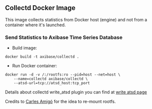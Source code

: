 ## Collectd Docker Image

This image collects statistics from Docker host (engine) and not from a container where it's launched.

### Send Statistics to Axibase Time Series Database

* Build image:

```
docker build -t axibase/collectd .
```

* Run Docker container:

```ls
docker run -d -v /:/rootfs:ro --pid=host --net=host \
    --name=collectd axibase/collectd \
    --atsd-url=tcp://atsd_host:tcp_port
```

Details about collectd write_atsd plugin you can find at [write atsd page](https://github.com/axibase/atsd-collectd-plugin)

Credits to [Carles Amigó](https://github.com/fr3nd/docker-collectd) for the idea to re-mount rootfs.
